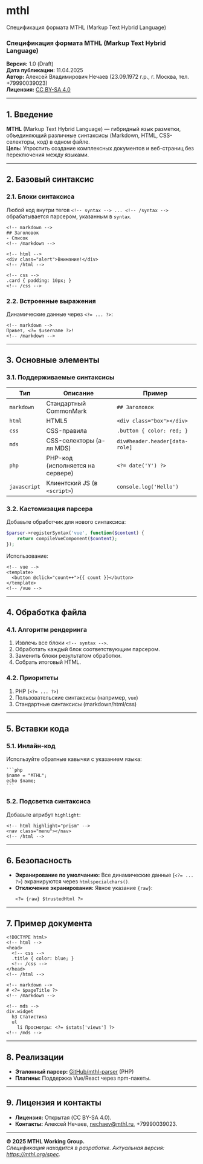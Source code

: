 # mthl
Спецификация формата MTHL (Markup Text Hybrid Language)

### **Спецификация формата MTHL (Markup Text Hybrid Language)**  
**Версия:** 1.0 (Draft)  
**Дата публикации:** 11.04.2025  
**Автор:** Алексей Владимирович Нечаев (23.09.1972 г.р., г. Москва, тел. +79990039023)  
**Лицензия:** [CC BY-SA 4.0](https://creativecommons.org/licenses/by-sa/4.0/)  

---

## **1. Введение**
**MTHL** (Markup Text Hybrid Language) — гибридный язык разметки, объединяющий различные синтаксисы (Markdown, HTML, CSS-селекторы, код) в одном файле.  
**Цель:** Упростить создание комплексных документов и веб-страниц без переключения между языками.

---

## **2. Базовый синтаксис**
### **2.1. Блоки синтаксиса**
Любой код внутри тегов `<!-- syntax --> ... <!-- /syntax -->` обрабатывается парсером, указанным в `syntax`.  
```mthl
<!-- markdown -->
## Заголовок
- Список
<!-- /markdown -->

<!-- html -->
<div class="alert">Внимание!</div>
<!-- /html -->

<!-- css -->
.card { padding: 10px; }
<!-- /css -->
```

### **2.2. Встроенные выражения**
Динамические данные через `<?= ... ?>`:  
```mthl
<!-- markdown -->
Привет, <?= $username ?>!
<!-- /markdown -->
```

---

## **3. Основные элементы**
### **3.1. Поддерживаемые синтаксисы**
| **Тип**      | **Описание**                          | **Пример**                     |
|--------------|---------------------------------------|--------------------------------|
| `markdown`   | Стандартный CommonMark                | `## Заголовок`                 |
| `html`       | HTML5                                 | `<div class="box"></div>`      |
| `css`        | CSS-правила                           | `.button { color: red; }`      |
| `mds`        | CSS-селекторы (а-ля MDS)              | `div#header.header[data-role]` |
| `php`        | PHP-код (исполняется на сервере)      | `<?= date('Y') ?>`             |
| `javascript` | Клиентский JS (в `<script>`)          | `console.log('Hello')`         |

### **3.2. Кастомизация парсера**
Добавьте обработчик для нового синтаксиса:  
```php
$parser->registerSyntax('vue', function($content) {
    return compileVueComponent($content);
});
```
Использование:  
```mthl
<!-- vue -->
<template>
  <button @click="count++">{{ count }}</button>
</template>
<!-- /vue -->
```

---

## **4. Обработка файла**
### **4.1. Алгоритм рендеринга**
1. Извлечь все блоки `<!-- syntax -->`.  
2. Обработать каждый блок соответствующим парсером.  
3. Заменить блоки результатом обработки.  
4. Собрать итоговый HTML.

### **4.2. Приоритеты**
1. PHP (`<?= ... ?>`)  
2. Пользовательские синтаксисы (например, `vue`)  
3. Стандартные синтаксисы (markdown/html/css)  

---

## **5. Вставки кода**
### **5.1. Инлайн-код**
Используйте обратные кавычки с указанием языка:  
````mthl
```php
$name = "MTHL";
echo $name;
```
````

### **5.2. Подсветка синтаксиса**
Добавьте атрибут `highlight`:  
```mthl
<!-- html highlight="prism" -->
<nav class="menu"></nav>
<!-- /html -->
```

---

## **6. Безопасность**
- **Экранирование по умолчанию:** Все динамические данные (`<?= ... ?>`) экранируются через `htmlspecialchars()`.  
- **Отключение экранирования:** Явное указание `{raw}`:  
  ```mthl
  <?= {raw} $trustedHtml ?>
  ```

---

## **7. Пример документа**
```mthl
<!DOCTYPE html>
<!-- html -->
<head>
  <!-- css -->
  .title { color: blue; }
  <!-- /css -->
</head>
<!-- /html -->

<!-- markdown -->
# <?= $pageTitle ?>
<!-- /markdown -->

<!-- mds -->
div.widget
  h3 Статистика
  ul
    li Просмотры: <?= $stats['views'] ?>
<!-- /mds -->
```

---

## **8. Реализации**
- **Эталонный парсер:** [GitHub/mthl-parser](https://github.com/mthl-parser) (PHP)  
- **Плагины:** Поддержка Vue/React через npm-пакеты.  

---

## **9. Лицензия и контакты**
- **Лицензия:** Открытая (CC BY-SA 4.0).  
- **Контакты:** Алексей Нечаев, nechaev@mthl.ru, +79990039023.  

---

**© 2025 MTHL Working Group.**  
*Спецификация находится в разработке. Актуальная версия: https://mthl.org/spec.*
